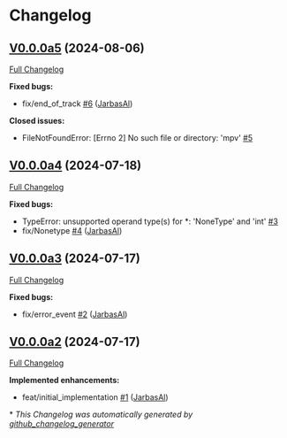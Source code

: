 # Changelog

## [V0.0.0a5](https://github.com/OpenVoiceOS/ovos-audio-plugin-mpv/tree/V0.0.0a5) (2024-08-06)

[Full Changelog](https://github.com/OpenVoiceOS/ovos-audio-plugin-mpv/compare/V0.0.0a4...V0.0.0a5)

**Fixed bugs:**

- fix/end\_of\_track [\#6](https://github.com/OpenVoiceOS/ovos-audio-plugin-mpv/pull/6) ([JarbasAl](https://github.com/JarbasAl))

**Closed issues:**

- FileNotFoundError: \[Errno 2\] No such file or directory: 'mpv' [\#5](https://github.com/OpenVoiceOS/ovos-audio-plugin-mpv/issues/5)

## [V0.0.0a4](https://github.com/OpenVoiceOS/ovos-audio-plugin-mpv/tree/V0.0.0a4) (2024-07-18)

[Full Changelog](https://github.com/OpenVoiceOS/ovos-audio-plugin-mpv/compare/V0.0.0a3...V0.0.0a4)

**Fixed bugs:**

- TypeError: unsupported operand type\(s\) for \*: 'NoneType' and 'int' [\#3](https://github.com/OpenVoiceOS/ovos-audio-plugin-mpv/issues/3)
- fix/Nonetype [\#4](https://github.com/OpenVoiceOS/ovos-audio-plugin-mpv/pull/4) ([JarbasAl](https://github.com/JarbasAl))

## [V0.0.0a3](https://github.com/OpenVoiceOS/ovos-audio-plugin-mpv/tree/V0.0.0a3) (2024-07-17)

[Full Changelog](https://github.com/OpenVoiceOS/ovos-audio-plugin-mpv/compare/V0.0.0a2...V0.0.0a3)

**Fixed bugs:**

- fix/error\_event [\#2](https://github.com/OpenVoiceOS/ovos-audio-plugin-mpv/pull/2) ([JarbasAl](https://github.com/JarbasAl))

## [V0.0.0a2](https://github.com/OpenVoiceOS/ovos-audio-plugin-mpv/tree/V0.0.0a2) (2024-07-17)

[Full Changelog](https://github.com/OpenVoiceOS/ovos-audio-plugin-mpv/compare/8723ac21bf37f164251b16b6cd9d9ee71a6e98e7...V0.0.0a2)

**Implemented enhancements:**

- feat/initial\_implementation [\#1](https://github.com/OpenVoiceOS/ovos-audio-plugin-mpv/pull/1) ([JarbasAl](https://github.com/JarbasAl))



\* *This Changelog was automatically generated by [github_changelog_generator](https://github.com/github-changelog-generator/github-changelog-generator)*
